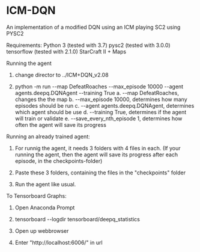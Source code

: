 # ICM-DQN
An implementation of a modified DQN using an ICM playing SC2 using PYSC2

Requirements: 
Python 3 (tested with 3.7)
pysc2 (tested with 3.0.0)
tensorflow (tested with 2.1.0)
StarCraft II + Maps


Running the agent
1. change director to ../ICM+DQN_v2.08

2. python -m run --map DefeatRoaches --max_episode 10000 --agent agents.deepq.DQNAgent --training True
a. --map DefeatRoaches, changes the the map
b. --max_episode 10000, determines how many episodes should be run
c. --agent agents.deepq.DQNAgent, determines which agent should be use
d. --training True, determines if the agent will train or validate
e. --save_every_nth_episode 1, determines how often the agent will save its progress


Running an already trained agent:
1. For runnig the agent, it needs 3 folders with 4 files in each. (If your running the agent, then the agent will save its progress after each episode, in the checkpoints-folder)

2. Paste these 3 folders, containing the files in the "checkpoints" folder

3. Run the agent like usual. 


To Tensorboard Graphs:
1. Open Anaconda Prompt

2. tensorboard --logdir tensorboard/deepq_statistics

3. Open up webbrowser

4. Enter "http://localhost:6006/" in url


